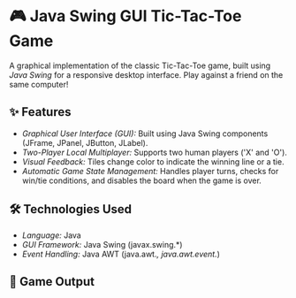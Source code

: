 # 🎮 Java Swing GUI Tic-Tac-Toe Game

A graphical implementation of the classic Tic-Tac-Toe game, built using *Java Swing* for a responsive desktop interface. Play against a friend on the same computer!

## ✨ Features

* *Graphical User Interface (GUI):* Built using Java Swing components (JFrame, JPanel, JButton, JLabel).
* *Two-Player Local Multiplayer:* Supports two human players ('X' and 'O').
* *Visual Feedback:* Tiles change color to indicate the winning line or a tie.
* *Automatic Game State Management:* Handles player turns, checks for win/tie conditions, and disables the board when the game is over.

## 🛠 Technologies Used

* *Language:* Java
* *GUI Framework:* Java Swing (javax.swing.*)
* *Event Handling:* Java AWT (java.awt.*, java.awt.event.*)

## 📸 Game Output
